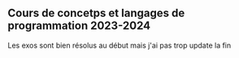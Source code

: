 ## Cours de concetps et langages de programmation 2023-2024

Les exos sont bien résolus au début mais j'ai pas trop update la fin
